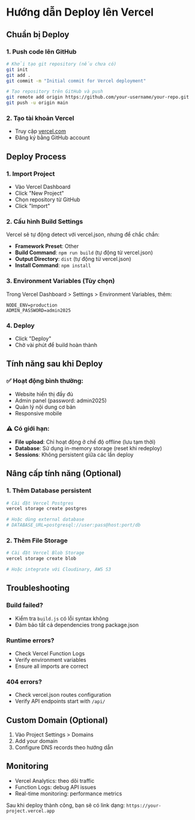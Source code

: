 # Hướng dẫn Deploy lên Vercel

## Chuẩn bị Deploy

### 1. Push code lên GitHub
```bash
# Khởi tạo git repository (nếu chưa có)
git init
git add .
git commit -m "Initial commit for Vercel deployment"

# Tạo repository trên GitHub và push
git remote add origin https://github.com/your-username/your-repo.git
git push -u origin main
```

### 2. Tạo tài khoản Vercel
- Truy cập [vercel.com](https://vercel.com)
- Đăng ký bằng GitHub account

## Deploy Process

### 1. Import Project
- Vào Vercel Dashboard
- Click "New Project"
- Chọn repository từ GitHub
- Click "Import"

### 2. Cấu hình Build Settings
Vercel sẽ tự động detect với vercel.json, nhưng để chắc chắn:

- **Framework Preset**: Other
- **Build Command**: `npm run build` (tự động từ vercel.json)
- **Output Directory**: `dist` (tự động từ vercel.json)
- **Install Command**: `npm install`

### 3. Environment Variables (Tùy chọn)
Trong Vercel Dashboard > Settings > Environment Variables, thêm:

```
NODE_ENV=production
ADMIN_PASSWORD=admin2025
```

### 4. Deploy
- Click "Deploy"
- Chờ vài phút để build hoàn thành

## Tính năng sau khi Deploy

### ✅ Hoạt động bình thường:
- Website hiển thị đầy đủ
- Admin panel (password: admin2025)
- Quản lý nội dung cơ bản
- Responsive mobile

### ⚠️ Có giới hạn:
- **File upload**: Chỉ hoạt động ở chế độ offline (lưu tạm thời)
- **Database**: Sử dụng in-memory storage (reset khi redeploy)
- **Sessions**: Không persistent giữa các lần deploy

## Nâng cấp tính năng (Optional)

### 1. Thêm Database persistent
```bash
# Cài đặt Vercel Postgres
vercel storage create postgres

# Hoặc dùng external database
# DATABASE_URL=postgresql://user:pass@host:port/db
```

### 2. Thêm File Storage
```bash
# Cài đặt Vercel Blob Storage
vercel storage create blob

# Hoặc integrate với Cloudinary, AWS S3
```

## Troubleshooting

### Build failed?
- Kiểm tra `build.js` có lỗi syntax không
- Đảm bảo tất cả dependencies trong package.json

### Runtime errors?
- Check Vercel Function Logs
- Verify environment variables
- Ensure all imports are correct

### 404 errors?
- Check vercel.json routes configuration
- Verify API endpoints start with `/api/`

## Custom Domain (Optional)
1. Vào Project Settings > Domains
2. Add your domain
3. Configure DNS records theo hướng dẫn

## Monitoring
- Vercel Analytics: theo dõi traffic
- Function Logs: debug API issues
- Real-time monitoring: performance metrics

Sau khi deploy thành công, bạn sẽ có link dạng: `https://your-project.vercel.app`